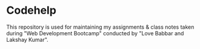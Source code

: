 # Codehelp
This repository is used for maintaining my assignments & class notes taken during "Web Development Bootcamp" conducted by "Love Babbar and Lakshay Kumar".

